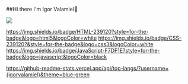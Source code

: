 ##Hi there I'm Igor Valamiel👋

<div>
  <img src="https://img.shields.io/badge/Python-3776AB?style=for-the-badge&logo=python&logoColor=white"/>
</div>

https://img.shields.io/badge/HTML-239120?style=for-the-badge&logo=html5&logoColor=white
https://img.shields.io/badge/CSS-239120?&style=for-the-badge&logo=css3&logoColor=white
https://img.shields.io/badge/JavaScript-F7DF1E?style=for-the-badge&logo=javascript&logoColor=black

https://github-readme-stats.vercel.app/api/top-langs/?username={igorvalamiel}&theme=blue-green
